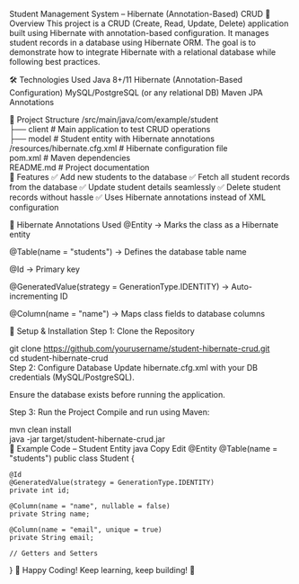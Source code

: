 Student Management System – Hibernate (Annotation-Based) CRUD
📌 Overview
This project is a CRUD (Create, Read, Update, Delete) application built using Hibernate with annotation-based configuration. It manages student records in a database using Hibernate ORM. The goal is to demonstrate how to integrate Hibernate with a relational database while following best practices.

🛠️ Technologies Used
Java 8+/11
Hibernate (Annotation-Based Configuration)
MySQL/PostgreSQL (or any relational DB)
Maven
JPA Annotations


📂 Project Structure
/src/main/java/com/example/student  
    ├── client        # Main application to test CRUD operations  
    ├── model         # Student entity with Hibernate annotations  
/resources/hibernate.cfg.xml  # Hibernate configuration file  
pom.xml              # Maven dependencies  
README.md            # Project documentation  
🚀 Features
✅ Add new students to the database
✅ Fetch all student records from the database
✅ Update student details seamlessly
✅ Delete student records without hassle
✅ Uses Hibernate annotations instead of XML configuration


📖 Hibernate Annotations Used
@Entity → Marks the class as a Hibernate entity

@Table(name = "students") → Defines the database table name

@Id → Primary key

@GeneratedValue(strategy = GenerationType.IDENTITY) → Auto-incrementing ID

@Column(name = "name") → Maps class fields to database columns


🔧 Setup & Installation
Step 1: Clone the Repository

git clone https://github.com/yourusername/student-hibernate-crud.git  
cd student-hibernate-crud  
Step 2: Configure Database
Update hibernate.cfg.xml with your DB credentials (MySQL/PostgreSQL).

Ensure the database exists before running the application.


Step 3: Run the Project
Compile and run using Maven:

mvn clean install  
java -jar target/student-hibernate-crud.jar  
📌 Example Code – Student Entity
java
Copy
Edit
@Entity
@Table(name = "students")
public class Student {

    @Id
    @GeneratedValue(strategy = GenerationType.IDENTITY)
    private int id;

    @Column(name = "name", nullable = false)
    private String name;

    @Column(name = "email", unique = true)
    private String email;

    // Getters and Setters
}
🚀 Happy Coding! Keep learning, keep building! 🎯
